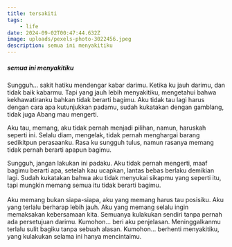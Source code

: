 ```yaml
---
title: tersakiti
tags: 
    - life
date: 2024-09-02T00:47:44.632Z
image: uploads/pexels-photo-3022456.jpeg
description: s﻿emua ini menyakitiku
---
```

##### s﻿emua ini menyakitiku

S﻿ungguh... sakit hatiku mendengar kabar darimu. Ketika ku jauh darimu, dan tidak baik kabarmu. Tapi yang jauh lebih menyakitiku, mengetahui bahwa kekhawatiranku bahkan tidak berarti bagimu. Aku tidak tau lagi harus dengan cara apa kutunjukkan padamu, sudah kukatakan dengan gamblang, tidak juga Abang mau mengerti.

A﻿ku tau, memang, aku tidak pernah menjadi pilihan, namun, haruskah seperti ini. Selalu diam, mengelak, tidak pernah menghargai barang sedikitpun perasaanku. Rasa ku sungguh tulus, namun rasanya memang tidak pernah berarti apapun bagimu.

S﻿ungguh, jangan lakukan ini padaku. Aku tidak pernah mengerti, maaf bagimu berarti apa, setelah kau ucapkan, lantas bebas berlaku demikian lagi. Sudah kukatakan bahwa aku tidak menyukai sikapmu yang seperti itu, tapi mungkin memang semua itu tidak berarti bagimu. \
\
Aku memang bukan siapa-siapa, aku yang memang harus tau posisiku. Aku yang terlalu berharap lebih jauh. Aku yang memang selalu ingin memaksakan kebersamaan kita. Semuanya kulakukan sendiri tanpa pernah ada persetujuan darimu. Kumohon... beri aku penjelasan. Meninggalkanmu terlalu sulit bagiku tanpa sebuah alasan. Kumohon... berhenti menyakitiku, yang kulakukan selama ini hanya mencintaimu.